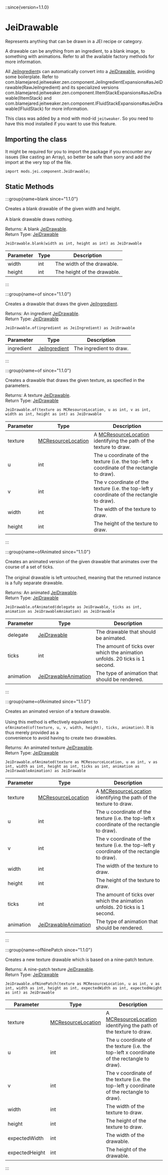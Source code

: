 ::since{version=1.1.0}
# JeiDrawable

Represents anything that can be drawn in a JEI recipe or category.

 A drawable can be anything from an ingredient, to a blank image, to something with animations. Refer to all the available factory methods for more information.

 All [JeiIngredient](/mods/JEITweaker/API/Component/JeiIngredient)s can automatically convert into a [JeiDrawable](/mods/JEITweaker/API/Component/JeiDrawable), avoiding some boilerplate. Refer to com.blamejared.jeitweaker.zen.component.JeiIngredientExpansions#asJeiDrawable(RawJeiIngredient) and its specialized versions com.blamejared.jeitweaker.zen.component.IItemStackExpansions#asJeiDrawable(IItemStack) and com.blamejared.jeitweaker.zen.component.IFluidStackExpansions#asJeiDrawable(IFluidStack) for more information.

This class was added by a mod with mod-id `jeitweaker`. So you need to have this mod installed if you want to use this feature.

## Importing the class

It might be required for you to import the package if you encounter any issues (like casting an Array), so better be safe than sorry and add the import at the very top of the file.
```zenscript
import mods.jei.component.JeiDrawable;
```


## Static Methods

:::group{name=blank since="1.1.0"}

Creates a blank drawable of the given width and height. <br />  <br />  A blank drawable draws nothing.

Returns: A blank [JeiDrawable](/mods/JEITweaker/API/Component/JeiDrawable).  
Return Type: [JeiDrawable](/mods/JEITweaker/API/Component/JeiDrawable)

```zenscript
JeiDrawable.blank(width as int, height as int) as JeiDrawable
```

| Parameter | Type | Description                 |
| --------- | ---- | --------------------------- |
| width     | int  | The width of the drawable.  |
| height    | int  | The height of the drawable. |


:::

:::group{name=of since="1.1.0"}

Creates a drawable that draws the given [JeiIngredient](/mods/JEITweaker/API/Component/JeiIngredient).

Returns: An ingredient [JeiDrawable](/mods/JEITweaker/API/Component/JeiDrawable).  
Return Type: [JeiDrawable](/mods/JEITweaker/API/Component/JeiDrawable)

```zenscript
JeiDrawable.of(ingredient as JeiIngredient) as JeiDrawable
```

| Parameter  | Type                                                          | Description             |
| ---------- | ------------------------------------------------------------- | ----------------------- |
| ingredient | [JeiIngredient](/mods/JEITweaker/API/Component/JeiIngredient) | The ingredient to draw. |


:::

:::group{name=of since="1.1.0"}

Creates a drawable that draws the given texture, as specified in the parameters.

Returns: A texture [JeiDrawable](/mods/JEITweaker/API/Component/JeiDrawable).  
Return Type: [JeiDrawable](/mods/JEITweaker/API/Component/JeiDrawable)

```zenscript
JeiDrawable.of(texture as MCResourceLocation, u as int, v as int, width as int, height as int) as JeiDrawable
```

| Parameter | Type                                                       | Description                                                                                               |
| --------- | ---------------------------------------------------------- | --------------------------------------------------------------------------------------------------------- |
| texture   | [MCResourceLocation](/vanilla/api/util/MCResourceLocation) | A [MCResourceLocation](/vanilla/api/util/MCResourceLocation) identifying the path of the texture to draw. |
| u         | int                                                        | The u coordinate of the texture (i.e. the top-left x coordinate of the rectangle to draw).                |
| v         | int                                                        | The v coordinate of the texture (i.e. the top-left y coordinate of the rectangle to draw).                |
| width     | int                                                        | The width of the texture to draw.                                                                         |
| height    | int                                                        | The height of the texture to draw.                                                                        |


:::

:::group{name=ofAnimated since="1.1.0"}

Creates an animated version of the given drawable that animates over the course of a set of ticks. <br />  <br />  The original drawable is left untouched, meaning that the returned instance is a fully separate drawable.

Returns: An animated [JeiDrawable](/mods/JEITweaker/API/Component/JeiDrawable).  
Return Type: [JeiDrawable](/mods/JEITweaker/API/Component/JeiDrawable)

```zenscript
JeiDrawable.ofAnimated(delegate as JeiDrawable, ticks as int, animation as JeiDrawableAnimation) as JeiDrawable
```

| Parameter | Type                                                                        | Description                                                                 |
| --------- | --------------------------------------------------------------------------- | --------------------------------------------------------------------------- |
| delegate  | [JeiDrawable](/mods/JEITweaker/API/Component/JeiDrawable)                   | The drawable that should be animated.                                       |
| ticks     | int                                                                         | The amount of ticks over which the animation unfolds. 20 ticks is 1 second. |
| animation | [JeiDrawableAnimation](/mods/JEITweaker/API/Component/JeiDrawableAnimation) | The type of animation that should be rendered.                              |


:::

:::group{name=ofAnimated since="1.1.0"}

Creates an animated version of a texture drawable. <br />  <br />  Using this method is effectively equivalent to <br />  `ofAnimated(of(texture, u, v, width, height), ticks, animation)`. It is thus merely provided as a <br />  convenience to avoid having to create two drawables.

Returns: An animated texture [JeiDrawable](/mods/JEITweaker/API/Component/JeiDrawable).  
Return Type: [JeiDrawable](/mods/JEITweaker/API/Component/JeiDrawable)

```zenscript
JeiDrawable.ofAnimated(texture as MCResourceLocation, u as int, v as int, width as int, height as int, ticks as int, animation as JeiDrawableAnimation) as JeiDrawable
```

| Parameter | Type                                                                        | Description                                                                                               |
| --------- | --------------------------------------------------------------------------- | --------------------------------------------------------------------------------------------------------- |
| texture   | [MCResourceLocation](/vanilla/api/util/MCResourceLocation)                  | A [MCResourceLocation](/vanilla/api/util/MCResourceLocation) identifying the path of the texture to draw. |
| u         | int                                                                         | The u coordinate of the texture (i.e. the top-left x coordinate of the rectangle to draw).                |
| v         | int                                                                         | The v coordinate of the texture (i.e. the top-left y coordinate of the rectangle to draw).                |
| width     | int                                                                         | The width of the texture to draw.                                                                         |
| height    | int                                                                         | The height of the texture to draw.                                                                        |
| ticks     | int                                                                         | The amount of ticks over which the animation unfolds. 20 ticks is 1 second.                               |
| animation | [JeiDrawableAnimation](/mods/JEITweaker/API/Component/JeiDrawableAnimation) | The type of animation that should be rendered.                                                            |


:::

:::group{name=ofNinePatch since="1.1.0"}

Creates a new texture drawable which is based on a nine-patch texture.

Returns: A nine-patch texture [JeiDrawable](/mods/JEITweaker/API/Component/JeiDrawable).  
Return Type: [JeiDrawable](/mods/JEITweaker/API/Component/JeiDrawable)

```zenscript
JeiDrawable.ofNinePatch(texture as MCResourceLocation, u as int, v as int, width as int, height as int, expectedWidth as int, expectedHeight as int) as JeiDrawable
```

| Parameter      | Type                                                       | Description                                                                                               |
| -------------- | ---------------------------------------------------------- | --------------------------------------------------------------------------------------------------------- |
| texture        | [MCResourceLocation](/vanilla/api/util/MCResourceLocation) | A [MCResourceLocation](/vanilla/api/util/MCResourceLocation) identifying the path of the texture to draw. |
| u              | int                                                        | The u coordinate of the texture (i.e. the top-left x coordinate of the rectangle to draw).                |
| v              | int                                                        | The v coordinate of the texture (i.e. the top-left y coordinate of the rectangle to draw).                |
| width          | int                                                        | The width of the texture to draw.                                                                         |
| height         | int                                                        | The height of the texture to draw.                                                                        |
| expectedWidth  | int                                                        | The width of the drawable.                                                                                |
| expectedHeight | int                                                        | The height of the drawable.                                                                               |


:::

